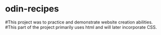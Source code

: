 # odin-recipes

#This project was to practice and demonstrate website creation abilities.
#This part of the project primarily uses html and will later incorporate CSS.
